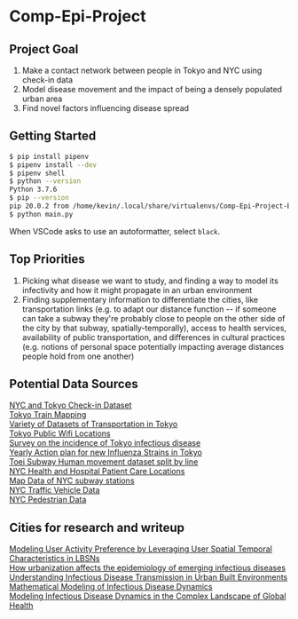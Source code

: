 # Comp-Epi-Project

## Project Goal

1. Make a contact network between people in Tokyo and NYC using check-in data 
2. Model disease movement and the impact of being a densely populated urban area
3. Find novel factors influencing disease spread

## Getting Started

```bash
$ pip install pipenv
$ pipenv install --dev
$ pipenv shell
$ python --version
Python 3.7.6
$ pip --version
pip 20.0.2 from /home/kevin/.local/share/virtualenvs/Comp-Epi-Project-EMfCM2jV/lib/python3.7/site-packages/pip (python 3.7)
$ python main.py
```

When VSCode asks to use an autoformatter, select `black`.

## Top Priorities

1. Picking what disease we want to study, and finding a way to model its infectivity and how it might propagate in an urban environment
2. Finding supplementary information to differentiate the cities, like transportation links (e.g. to adapt our distance function -- if someone can take a subway they're probably close to people on the other side of the city by that subway, spatially-temporally), access to health services, availability of public transportation, and differences in cultural practices (e.g. notions of personal space potentially impacting average distances people hold from one another)

## Potential Data Sources

[NYC and Tokyo Check-in Dataset](https://sites.google.com/site/yangdingqi/home/foursquare-dataset?fbclid=IwAR3siQW3KR3sx-MslavAVwOxHmFJy6YoRDJDSjAuiyS5NNgErauBjSAj9ow#h.p_ID_46)  
[Tokyo Train Mapping](https://github.com/Jugendhackt/tokyo-metro-data)  
[Variety of Datasets of Transportation in Tokyo](https://tokyochallenge.odpt.org/en/#b)  
[Tokyo Public Wifi Locations](https://catalog.data.metro.tokyo.lg.jp/dataset/t132292d0000000003?fbclid=IwAR3l_wYbcVWBJK9q5tBuVA9ELSV4YpkxPhidrGC03Nsw97dLhrZI1nmvMD8)  
[Survey on the incidence of Tokyo infectious disease](https://catalog.data.metro.tokyo.lg.jp/dataset/t000010d1800000052?fbclid=IwAR2rIC1k6CW3Vhd0soygqW1-En-6LPF_NdfoVS3wwn68Krt6XEE4oKoOjXQ)  
[Yearly Action plan for new Influenza Strains in Tokyo](https://catalog.data.metro.tokyo.lg.jp/dataset/t000003d1700000048?fbclid=IwAR1dcaJAe6vkKuWeC7On2lOuwOWYqQUjbhzZnxuv9v47ytvKck70iPqiTZk)  
[Toei Subway Human movement dataset split by line](https://catalog.data.metro.tokyo.lg.jp/dataset/t000018d0000000036?fbclid=IwAR1dcaJAe6vkKuWeC7On2lOuwOWYqQUjbhzZnxuv9v47ytvKck70iPqiTZk)  
[NYC Health and Hospital Patient Care Locations](https://data.cityofnewyork.us/Health/NYC-Health-Hospitals-patient-care-locations-2011/f7b6-v6v3)  
[Map Data of NYC subway stations](https://data.cityofnewyork.us/Transportation/Subway-Stations/arq3-7z49)  
[NYC Traffic Vehicle Data](https://data.cityofnewyork.us/Transportation/Traffic-Volume-Counts-2014-2018-/ertz-hr4r)  
[NYC Pedestrian Data](https://data.cityofnewyork.us/Transportation/Bi-Annual-Pedestrian-Counts/2de2-6x2h)  

## Cities for research and writeup

[Modeling User Activity Preference by Leveraging User Spatial Temporal Characteristics in LBSNs](http://www-public.imtbs-tsp.eu/~zhang_da/pub/TSMC_YANG_2014.pdf)  
[How urbanization affects the epidemiology of emerging infectious diseases](https://www.ncbi.nlm.nih.gov/pmc/articles/PMC4481042/?fbclid=IwAR15JlnpUVCxCTK5mL7Q1xE1J2Npcuq8xar8zCPTaP_fHQksJakGq3d-LJw)  
[Understanding Infectious Disease Transmission in Urban Built Environments](https://www.ncbi.nlm.nih.gov/books/NBK507339/?fbclid=IwAR2_IiTsDD-nAapQjVdXc9H0z0e4qWeTEdW-yr_ni-EdkbSjNNX10NDYWQI)
[Mathematical Modeling of Infectious Disease Dynamics](https://www.ncbi.nlm.nih.gov/pmc/articles/PMC3710332/?fbclid=IwAR36rvyQojKs3p_isAxXUnZDBsmKBt3kH9vaun5H4ap_8G19PsaqaIYULOo)  
[Modeling Infectious Disease Dynamics in the Complex Landscape of Global Health](https://www.ncbi.nlm.nih.gov/pmc/articles/PMC4445966/?fbclid=IwAR0O_RMJnFphmZk2gvhLa3eduuT_gzYJFcyxrvP_R07sVfFY3baE-aDut2Q)  

